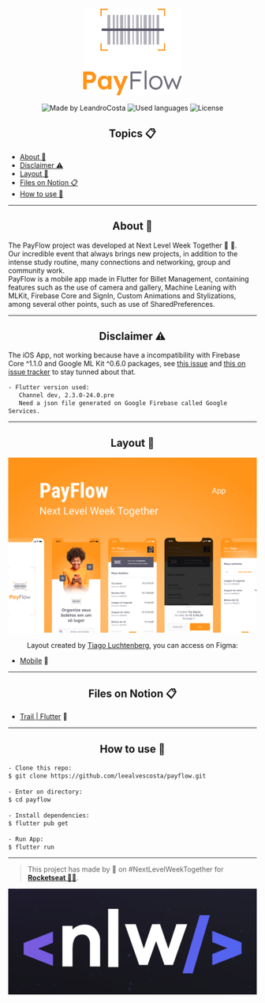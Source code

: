<p align="center">
  <img alt="PayFlow" src=".github/payflow-logo.png" width="200px">
</p>

<p align="center">
    <img alt="Made by LeandroCosta" src="https://img.shields.io/badge/Made%20by-Leandro%20Costa-brightgreen">
    <img alt="Used languages" src="https://img.shields.io/github/languages/count/leealvescosta/payflow">
  <img alt="License" src="https://img.shields.io/badge/license-MIT-%2304D361">
</p>

<h2 align="center">Topics 📋</h2>

   <p>

   - [About 📖](#About-)
   - [Disclaimer ⚠️ ](#Disclaimer-)
   - [Layout 🎨](#Layout-)
   - [Files on Notion 📋](#Files-)
   - [How to use 🤔](#How-)

   </p>

---

<h2 align="center">About 📖</h2>
<p>
  The PayFlow project was developed at Next Level Week Together 💜 💚. <br>
  Our incredible event that always brings new projects, in addition to the intense study routine, many connections and networking, group and community work.<br>
    PayFlow is a mobile app made in Flutter for Billet Management, containing features such as the use of camera and gallery, Machine Leaning with MLKit, Firebase Core and SignIn, Custom Animations and Stylizations, among several other points, such as use of SharedPreferences.<br>
</p>

---

<h2 align="center">Disclaimer ⚠️ </h2>

<p>
The iOS App, not working because have a incompatibility with Firebase Core ^1.1.0 and Google ML Kit ^0.6.0 packages, see <a href="https://github.com/bharat-biradar/Google-Ml-Kit-plugin/issues/27">this issue</a> and <a href="https://issuetracker.google.com/issues/188452839">this on issue tracker</a> to stay tunned about that.

   ```
   - Flutter version used:
      Channel dev, 2.3.0-24.0.pre
      Need a json file generated on Google Firebase called Google Services.
   ```

</p>

---

<h2 align="center">Layout 🎨</h2>

   <p align="center">
      <img alt="PayFlow" title="PayFlow" src=".github/capa.png" />
   </p>

   <p align="center">
      Layout created by <a href="https://instagram.com/tiagoluchtenberg">Tiago Luchtenberg</a>, you can access on Figma:

   - <a href="https://www.figma.com/file/kLK7FYnWKMoN68sQXcSniu/PayFlow">Mobile</a> 📱
   </p>

---

<h2 align="center">Files on Notion 📋</h2>

- [Trail | Flutter](https://www.notion.so/NLW-Together-Conte-dos-complementares-ae22125e899549efb2d4e360b5ee5ca3) 🚀

---

<h2 align="center">How to use 🤔</h2>

   ```
   - Clone this repo:
   $ git clone https://github.com/leealvescosta/payflow.git

   - Enter on directory:
   $ cd payflow

   - Install dependencies:
   $ flutter pub get

   - Run App:
   $ flutter run
   ```

---
   >This project has made by 💜 on #NextLevelWeekTogether for **[Rocketseat  💜🚀](https://rocketseat.com.br/)**.

   <p align="center">
      <img alt="NLW" title="PayFlow" src=".github/nlw.png" />
   </p>